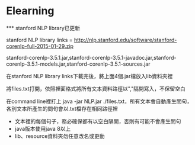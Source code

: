Elearning
=========
*** stanford NLP library已更新

stanford NLP library links = http://nlp.stanford.edu/software/stanford-corenlp-full-2015-01-29.zip

stanford-corenlp-3.5.1.jar,stanford-corenlp-3.5.1-javadoc.jar,stanford-corenlp-3.5.1-models.jar,stanford-corenlp-3.5.1-sources.jar

在stanford NLP library links下載完後，將上面4個.jar檔放入lib資料夾裡

將files.txt打開，依照裡面格式將所有文本資料路徑以","隔開寫入，不保留空白

在command line裡打上 java -jar NLP.jar ./files.txt，所有文本會自動產生問句，各別文本所產生的問句會以.txt檔存在相同路徑裡

* 文本裡的每個句子，務必確保都有以空白隔開，否則有可能不會產生問句
* java版本使用java 8以上
* lib、resource資料夾勿任意改名或更動


